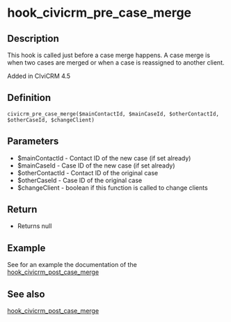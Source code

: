 # hook_civicrm_pre_case_merge

## Description

This hook is called just before a case merge happens. A case merge is
when two cases are merged or when a case is reassigned to another
client.

Added in CIviCRM 4.5

## Definition

    civicrm_pre_case_merge($mainContactId, $mainCaseId, $otherContactId, $otherCaseId, $changeClient)

## Parameters

-   $mainContactId - Contact ID of the new case (if set already)
-   $mainCaseId - Case ID of the new case (if set already)
-   $otherContactId - Contact ID of the original case
-   $otherCaseId - Case ID of the original case
-   $changeClient - boolean if this function is called to change
    clients

## Return

-   Returns null

## Example

See for an example the documentation of the
[hook_civicrm_post_case_merge](/hooks/hook_civicrm_post_case_merge)

## See also

[hook_civicrm_post_case_merge](/hooks/hook_civicrm_post_case_merge)